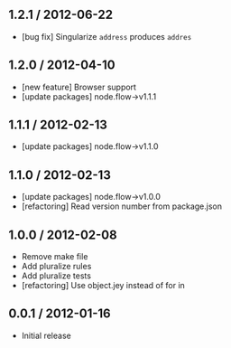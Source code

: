 ## 1.2.1 / 2012-06-22

  - [bug fix] Singularize `address` produces `addres`



## 1.2.0 / 2012-04-10

  - [new feature] Browser support
  - [update packages] node.flow->v1.1.1



## 1.1.1 / 2012-02-13

  - [update packages] node.flow->v1.1.0



## 1.1.0 / 2012-02-13

  - [update packages] node.flow->v1.0.0
  - [refactoring] Read version number from package.json



## 1.0.0 / 2012-02-08

  - Remove make file
  - Add pluralize rules
  - Add pluralize tests
  - [refactoring] Use object.jey instead of for in



## 0.0.1 / 2012-01-16

  - Initial release